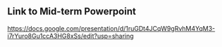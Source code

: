 ## Link to Mid-term Powerpoint
https://docs.google.com/presentation/d/1ruGDt4JCqW9gRvhM4YqM3-i7rYuro8Gu1ccA3HG8xSs/edit?usp=sharing
